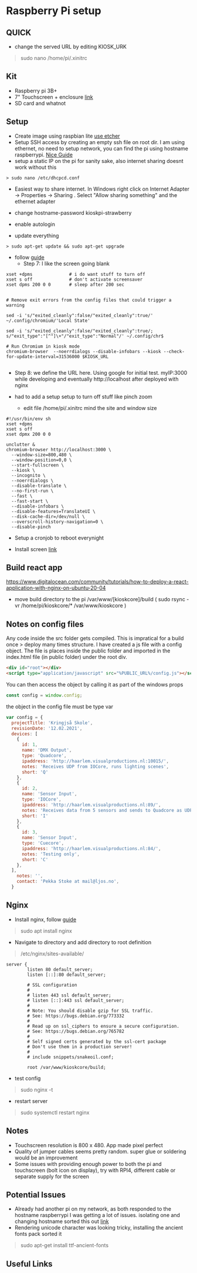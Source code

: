 Raspberry Pi setup
========================

QUICK
------
- change the served URL by editing KIOSK_URK
> sudo nano /home/pi/.xinitrc


Kit
------
- Raspberry pi 3B+
- 7" Touchscreen + enclosure [link][1]
- SD card and whatnot


Setup
-------------
- Create image using raspbian lite [use etcher][2]
- Setup SSH access by creating an empty ssh file on root dir. I am using ethernet, no need to setup network, you can find the pi using hostname raspberrypi. [Nice Guide][3]
- setup a static IP on the pi for sanity sake, also internet sharing doesnt work without this
```
> sudo nano /etc/dhcpcd.conf
```
- Easiest way to share internet. In Windows right click on Internet Adapter -> Properties -> Sharing . Select  "Allow sharing something" and the ethernet adapter

- change hostname-password kioskpi-strawberry
- enable autologin

- update everything
```
> sudo apt-get update && sudo apt-get upgrade
```

- follow [guide][6]
  - Step 7: I like the screen going blank
```
xset +dpms              # i do want stuff to turn off
xset s off              # don't activate screensaver
xset dpms 200 0 0       # sleep after 200 sec


# Remove exit errors from the config files that could trigger a warning

sed -i 's/"exited_cleanly":false/"exited_cleanly":true/' ~/.config/chromium/'Local State'

sed -i 's/"exited_cleanly":false/"exited_cleanly":true/; s/"exit_type":"[^"]\+"/"exit_type":"Normal"/' ~/.config/chr$

# Run Chromium in kiosk mode
chromium-browser  --noerrdialogs --disable-infobars --kiosk --check-for-update-interval=31536000 $KIOSK_URL


```
  - Step 8: we define the URL here. Using google for initial test. myIP:3000 while developing and eventually http://localhost after deployed with nginx

- had to add a setup setup to turn off stuff like pinch zoom
  - edit file /home/pi/.xinitrc mind the site and window size
```
#!/usr/bin/env sh
xset +dpms
xset s off
xset dpmx 200 0 0

unclutter &
chromium-browser http://localhost:3000 \
  --window-size=800,480 \
  --window-position=0,0 \
  --start-fullscreen \
  --kiosk \
  --incognito \
  --noerrdialogs \
  --disable-translate \
  --no-first-run \
  --fast \
  --fast-start \
  --disable-infobars \
  --disable-features=TranslateUI \
  --disk-cache-dir=/dev/null \
  --overscroll-history-navigation=0 \
  --disable-pinch
  ```


- Setup a cronjob to reboot everynight

- Install screen [link][4]

Build react app
-------------------
https://www.digitalocean.com/community/tutorials/how-to-deploy-a-react-application-with-nginx-on-ubuntu-20-04

- move build directory to the pi
/var/www/[kioskcore]/build
( sudo rsync -vr /home/pi/kioskcore/* /var/www/kioskcore )

Notes on config files
----------------------
Any code inside the src folder gets compiled. This is impratical for a build once > deploy many times structure.
I have created a js file with a config object. The file is places inside the public folder
and imported in the index.html file (in public folder) under the root div.

```html
<div id="root"></div>
<script type="application/javascript" src="%PUBLIC_URL%/config.js"></script>
```


You can then access the object by calling it as part of the windows props
```javascript
const config = window.config;
```

the object in the config file must be type var
```javascript
var config = {
  projectTitle: 'Kringjså Skole',
  revisionDate: '12.02.2021',
  devices: [
    {
      id: 1,
      name: 'DMX Output',
      type: 'Quadcore',
      ipaddress: 'http://haarlem.visualproductions.nl:10015/',
      notes: 'Receives UDP from IOCore, runs lighting scenes',
      short: 'Q'
    },
    {
      id: 2,
      name: 'Sensor Input',
      type: 'IOCore',
      ipaddress: 'http://haarlem.visualproductions.nl:89/',
      notes: 'Receives data from 5 sensors and sends to Quadcore as UDP',
      short: 'I'
    },
    {
      id: 3,
      name: 'Sensor Input',
      type: 'Cuecore',
      ipaddress: 'http://haarlem.visualproductions.nl:84/',
      notes: 'Testing only',
      short: 'C'
    },
  ],
    notes: '',
    contact: 'Pekka Stoke at mail@ljos.no',
  }
```

Nginx
-------
- Install nginx, follow [guide][7]
> sudo apt install nginx
- Navigate to directory and add directory to root definition
> /etc/nginx/sites-available/
```
server {
        listen 80 default_server;
        listen [::]:80 default_server;

        # SSL configuration
        #
        # listen 443 ssl default_server;
        # listen [::]:443 ssl default_server;
        #
        # Note: You should disable gzip for SSL traffic.
        # See: https://bugs.debian.org/773332
        #
        # Read up on ssl_ciphers to ensure a secure configuration.
        # See: https://bugs.debian.org/765782
        #
        # Self signed certs generated by the ssl-cert package
        # Don't use them in a production server!
        #
        # include snippets/snakeoil.conf;

        root /var/www/kioskcore/build;
```
- test config
> sudo nginx -t

- restart server
> sudo systemctl restart nginx


Notes
-------
- Touchscreen resolution is 800 x 480. App made pixel perfect
- Quality of jumper cables seems pretty random. super glue or soldering would be an improvement
- Some issues with providing enough power to both the pi and touchscreen (bolt icon on display), try with RPI4, different cable or separate supply for the screen

Potential Issues
----------------
- Already had another pi on my network, as both responded to the hostname raspberrypi I was getting a lot of issues. isolating one and changing hostname sorted this out [link][5]
- Rendering unicode character was looking tricky, installing the ancient fonts pack sorted it
> sudo apt-get install ttf-ancient-fonts

Useful Links
--------------
[1]: https://no.rs-online.com/web/p/raspberry-pi-screens/1228914/?sra=pstk
[2]: https://www.balena.io/etcher/
[3]: https://www.tomshardware.com/reviews/raspberry-pi-headless-setup-how-to,6028.html
[4]: https://maker-tutorials.com/en/official-raspberry-pi-7-touch-screen-lcd-display-assembly-guide-install-and-tips/
[5]: https://www.tomshardware.com/how-to/raspberry-pi-change-hostname
[6]: https://desertbot.io/blog/raspberry-pi-touchscreen-kiosk-setup
[7]: https://techinjektion.com/deploy-react-app-on-nginx/